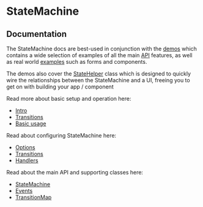 # StateMachine

## Documentation

The StateMachine docs are best-used in conjunction with the [demos](../demo) which contains a wide selection of examples of all the main [API](http://statemachine.davestewart.io/html/api) features, as well as real world [examples](http://statemachine.davestewart.io/html/examples) such as forms and components. 

The demos also cover the [StateHelper](http://statemachine.davestewart.io/html/setup) class which is designed to quickly wire the relationships between the StateMachine and a UI, freeing you to get on with building your app / component


Read more about basic setup and operation here:

- [Intro](intro.md)
- [Transitions](transitions.md)
- [Basic usage](usage.md)

Read about configuring StateMachine here:

- [Options](config/options.md)
- [Transitions](config/transitions.md)
- [Handlers](config/handlers.md)

Read about the main API and supporting classes here:

- [StateMachine](api/statemachine.md)
- [Events](api/events.md)
- [TransitionMap](transitionmap.md)

